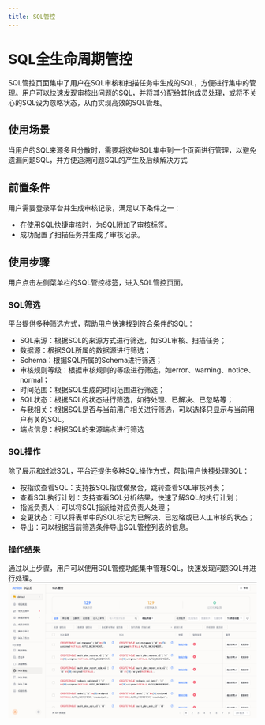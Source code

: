 ```yaml
---
title: SQL管控
---
```


# SQL全生命周期管控

SQL管控页面集中了用户在SQL审核和扫描任务中生成的SQL，方便进行集中的管理。用户可以快速发现审核出问题的SQL，并将其分配给其他成员处理，或将不关心的SQL设为忽略状态，从而实现高效的SQL管理。

## 使用场景

当用户的SQL来源多且分散时，需要将这些SQL集中到一个页面进行管理，以避免遗漏问题SQL，并方便追溯问题SQL的产生及后续解决方式

## 前置条件

用户需要登录平台并生成审核记录，满足以下条件之一：

* 在使用SQL快捷审核时，为SQL附加了审核标签。
* 成功配置了扫描任务并生成了审核记录。

## 使用步骤

用户点击左侧菜单栏的SQL管控标签，进入SQL管控页面。

### SQL筛选

平台提供多种筛选方式，帮助用户快速找到符合条件的SQL：

* SQL来源：根据SQL的来源方式进行筛选，如SQL审核、扫描任务；
* 数据源：根据SQL所属的数据源进行筛选；
* Schema：根据SQL所属的Schema进行筛选；
* 审核规则等级：根据审核规则的等级进行筛选，如error、warning、notice、normal；
* 时间范围：根据SQL生成的时间范围进行筛选；
* SQL状态：根据SQL的状态进行筛选，如待处理、已解决、已忽略等；
* 与我相关：根据SQL是否与当前用户相关进行筛选，可以选择只显示与当前用户有关的SQL。
* 端点信息：根据SQL的来源端点进行筛选


### SQL操作

除了展示和过滤SQL，平台还提供多种SQL操作方式，帮助用户快捷处理SQL：

* 按指纹查看SQL：支持按SQL指纹做聚合，跳转查看SQL审核列表；
* 查看SQL执行计划：支持查看SQL分析结果，快速了解SQL的执行计划；
* 指派负责人：可以将SQL指派给对应负责人处理；
* 变更状态：可以将表单中的SQL标记为已解决、已忽略或已人工审核的状态；
* 导出：可以根据当前筛选条件导出SQL管控列表的信息。


### 操作结果
通过以上步骤，用户可以使用SQL管控功能集中管理SQL，快速发现问题SQL并进行处理。
![sqlmanage](img/sqlmanage.png)

